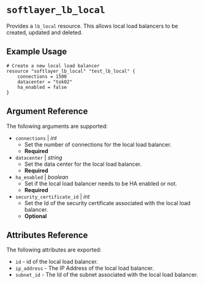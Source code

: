 # `softlayer_lb_local`

Provides a `lb_local` resource. This allows local load balancers to be created, updated and deleted.

## Example Usage

```hcl
# Create a new local load balancer
resource "softlayer_lb_local" "test_lb_local" {
    connections = 1500
    datacenter = "tok02"
    ha_enabled = false
}
```

## Argument Reference

The following arguments are supported:

* `connections` | *int*
    * Set the number of connections for the local load balancer.
    * **Required**
* `datacenter` | *string*
    * Set the data center for the local load balancer.
    * **Required**
* `ha_enabled` | *boolean*
    * Set if the local load balancer needs to be HA enabled or not.
    * **Required**
* `security_certificate_id` | *int*
    * Set the Id of the security certificate associated with the local load balancer.
    * **Optional**

## Attributes Reference

The following attributes are exported:

* `id` - id of the local load balancer.
* `ip_address` - The IP Address of the local load balancer.
* `subnet_id` - The Id of the subnet associated with the local load balancer.
